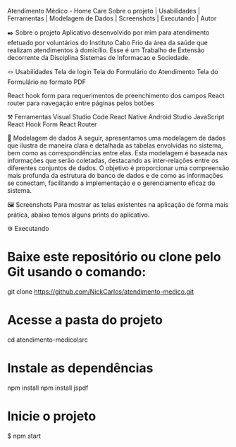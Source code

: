Atendimento Médico - Home Care
Sobre o projeto | Usabilidades | Ferramentas | Modelagem de Dados | Screenshots | Executando | Autor


✒️ Sobre o projeto
Aplicativo desenvolvido por mim para atendimento efetuado por voluntários do Instituto Cabo Frio da área da saúde que realizam atendimentos à domicílio. Esse é um Trabalho de Extensão decorrente da Disciplina  Sistemas de Informacao e Sociedade.


🪢 Usabilidades
 Tela de login
 Tela do Formulário do Atendimento
 Tela do Formulário no formato PDF

 React hook form para requerimentos de preenchimento dos campos
 React router para navegação entre páginas pelos botões

⚒️ Ferramentas
Visual Studio Code React Native Android Studio JavaScript React Hook Form React Router


💽 Modelagem de dados
A seguir, apresentamos uma modelagem de dados que ilustra de maneira clara e detalhada as tabelas envolvidas no sistema, bem como as correspondências entre elas. Esta modelagem é baseada nas informações que serão coletadas, destacando as inter-relações entre os diferentes conjuntos de dados. O objetivo é proporcionar uma compreensão mais profunda da estrutura do banco de dados e de como as informações se conectam, facilitando a implementação e o gerenciamento eficaz do sistema.




🖼️ Screenshots
Para mostrar as telas existentes na aplicação de forma mais prática, abaixo temos alguns prints do aplicativo.

    

    

    

    

    




⚙️ Executando
# Baixe este repositório ou clone pelo Git usando o comando:
git clone https://github.com/NickCarlos/atendimento-medico.git

# Acesse a pasta do projeto
cd atendimento-medico\src

# Instale as dependências
npm install
npm install jspdf

# Inicie o projeto
$ npm start

